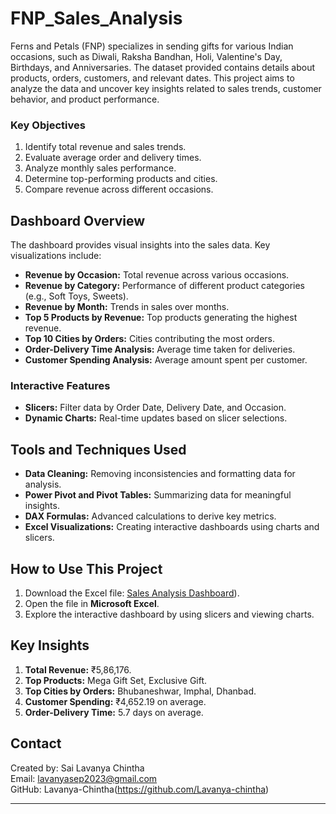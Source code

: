 # FNP_Sales_Analysis
Ferns and Petals (FNP) specializes in sending gifts for various Indian occasions, such as Diwali, Raksha Bandhan, Holi, Valentine's Day, Birthdays, and Anniversaries. The dataset provided contains details about products, orders, customers, and relevant dates. This project aims to analyze the data and uncover key insights related to sales trends, customer behavior, and product performance.

### Key Objectives
1. Identify total revenue and sales trends.
2. Evaluate average order and delivery times.
3. Analyze monthly sales performance.
4. Determine top-performing products and cities.
5. Compare revenue across different occasions.

## Dashboard Overview

The dashboard provides visual insights into the sales data. Key visualizations include:

- **Revenue by Occasion:** Total revenue across various occasions.
- **Revenue by Category:** Performance of different product categories (e.g., Soft Toys, Sweets).
- **Revenue by Month:** Trends in sales over months.
- **Top 5 Products by Revenue:** Top products generating the highest revenue.
- **Top 10 Cities by Orders:** Cities contributing the most orders.
- **Order-Delivery Time Analysis:** Average time taken for deliveries.
- **Customer Spending Analysis:** Average amount spent per customer.

### Interactive Features
- **Slicers:** Filter data by Order Date, Delivery Date, and Occasion.
- **Dynamic Charts:** Real-time updates based on slicer selections.

## Tools and Techniques Used

- **Data Cleaning:** Removing inconsistencies and formatting data for analysis.
- **Power Pivot and Pivot Tables:** Summarizing data for meaningful insights.
- **DAX Formulas:** Advanced calculations to derive key metrics.
- **Excel Visualizations:** Creating interactive dashboards using charts and slicers.

## How to Use This Project

1. Download the Excel file: [Sales Analysis Dashboard](https://github.com/Lavanya-chintha/FNP_Sales_Analysis/tree/main)).
2. Open the file in **Microsoft Excel**.
3. Explore the interactive dashboard by using slicers and viewing charts.

## Key Insights

1. **Total Revenue:** ₹5,86,176.
2. **Top Products:** Mega Gift Set, Exclusive Gift.
3. **Top Cities by Orders:** Bhubaneshwar, Imphal, Dhanbad.
4. **Customer Spending:** ₹4,652.19 on average.
5. **Order-Delivery Time:** 5.7 days on average.
   
## Contact

Created by: Sai Lavanya Chintha  
Email: lavanyasep2023@gmail.com  
GitHub: Lavanya-Chintha(https://github.com/Lavanya-chintha)  

---
